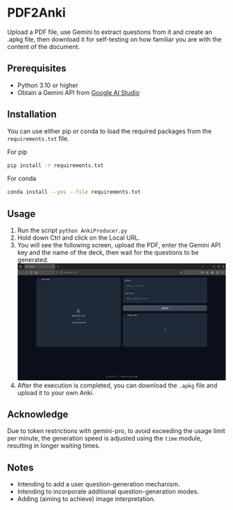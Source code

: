 # PDF2Anki

Upload a PDF file, use Gemini to extract questions from it and create an .apkg file, then download it for self-testing on how familiar you are with the content of the document.

## Prerequisites
- Python 3.10 or higher
- Obtain a Gemini API from [Google AI Studio](https://ai.google.dev/gemini-api/docs/workspace)

## Installation

You can use either pip or conda to load the required packages from the `requirements.txt` file.

For pip
```bash
pip install -r requirements.txt
```

For conda
```bash
conda install --yes --file requirements.txt
```

## Usage

1. Run the script  `python AnkiProducer.py` 
2. Hold down Ctrl and click on the Local URL.
3. You will see the following screen, upload the PDF, enter the Gemini API key and the name of the deck, then wait for the questions to be generated.
![pic](screenshot1.png)
4. After the execution is completed, you can download the `.apkg` file and upload it to your own Anki.

## Acknowledge

Due to token restrictions with gemini-pro, to avoid exceeding the usage limit per minute, the generation speed is adjusted using the `time` module, resulting in longer waiting times.

## Notes

- Intending to add a user question-generation mechanism.
- Intending to incorporate additional question-generation modes.
- Adding (aiming to achieve) image interpretation.